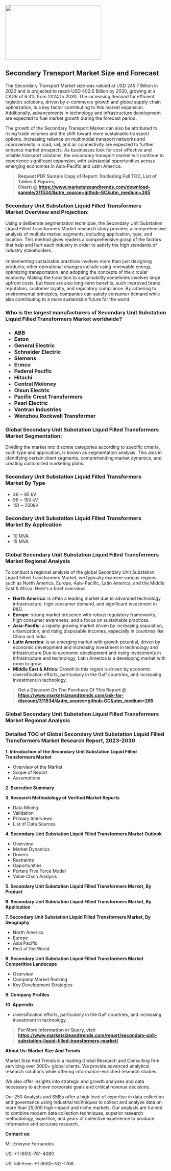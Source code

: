 <p><img class="alignnone size-medium wp-image-20088" src="https://ffe5etoiles.com/wp-content/uploads/2024/12/MST1-300x171.png" alt="" width="300" height="171" /></p><h2>Secondary Transport Market Size and Forecast</h2><p>The Secondary Transport Market size was valued at USD 245.7 Billion in 2022 and is projected to reach USD 402.6 Billion by 2030, growing at a CAGR of 6.3% from 2024 to 2030. The increasing demand for efficient logistics solutions, driven by e-commerce growth and global supply chain optimization, is a key factor contributing to this market expansion. Additionally, advancements in technology and infrastructure development are expected to fuel market growth during the forecast period.</p><p>The growth of the Secondary Transport Market can also be attributed to rising trade volumes and the shift toward more sustainable transport options. Increasing reliance on multimodal transport networks and improvements in road, rail, and air connectivity are expected to further enhance market prospects. As businesses look for cost-effective and reliable transport solutions, the secondary transport market will continue to experience significant expansion, with substantial opportunities across emerging economies in Asia-Pacific and Latin America.</p></p><blockquote id="" class=""><strong>Request PDF Sample Copy of Report: (Including Full TOC, List of Tables &amp; Figures, Chart)&nbsp;@&nbsp;<strong><a href="https://www.marketsizeandtrends.com/download-sample/311534/&utm_source=github-GC&utm_medium=265" target="_blank">https://www.marketsizeandtrends.com/download-sample/311534/&utm_source=github-GC&utm_medium=265</a></strong></strong></blockquote><h3 id="" class="">Secondary Unit Substation Liquid Filled Transformers Market&nbsp;Overview and Projection:</h3><p id="" class="">Using a deliberate segmentation technique, the Secondary Unit Substation Liquid Filled Transformers Market research study provides a comprehensive analysis of multiple market segments, including application, type, and location. This method gives readers a comprehensive grasp of the factors that help and hurt each industry in order to satisfy the high standards of industry stakeholders. <br /> <br />Implementing sustainable practices involves more than just designing products; other operational changes include using renewable energy, optimizing transportation, and adopting the concepts of the circular economy. Making the transition to sustainability sometimes involves large upfront costs, but there are also long-term benefits, such improved brand reputation, customer loyalty, and regulatory compliance. By adhering to environmental principles, companies can satisfy consumer demand while also contributing to a more sustainable future for the world.</p><h3 id="" class="">Who is the largest manufacturers of&nbsp;Secondary Unit Substation Liquid Filled Transformers Market worldwide?</h3><h3 class=""><p><ul><li>ABB </li><li> Eaton </li><li> General Electric </li><li> Schneider Electric </li><li> Siemens </li><li> Ermco </li><li> Federal Pacific </li><li> Hitachi </li><li> Central Moloney </li><li> Olsun Electric </li><li> Pacific Crest Transformers </li><li> Pearl Electric </li><li> Vantran Industries </li><li> Wenzhou Rockwell Transformer</li></ul></p></h3><h3 id="" class="">Global&nbsp;Secondary Unit Substation Liquid Filled Transformers Market Segmentation:</h3><p id="" class="">Dividing the market into discrete categories according to specific criteria, such type and application, is known as segmentation analysis. This aids in identifying certain client segments, comprehending market dynamics, and creating customized marketing plans.</p><h3 id="" class="">Secondary Unit Substation Liquid Filled Transformers Market&nbsp;By Type</h3><p><p><ul><li>46 ~ 95 kV</li><li> 96 ~ 150 kV</li><li> 151 ~ 250kV</p></li></ul></p></p><h3 id="" class="">Secondary Unit Substation Liquid Filled Transformers Market&nbsp;By Application</h3><p class=""><p><ul><li>10 MVA</li><li> 15 MVA</li></ul></p></p><h3 id="" class="">Global Secondary Unit Substation Liquid Filled Transformers Market Regional Analysis</h3><p id="" class="">To conduct a regional analysis of the global Secondary Unit Substation Liquid Filled Transformers Market, we typically examine various regions such as North America, Europe, Asia-Pacific, Latin America, and the Middle East &amp; Africa. Here's a brief overview:</p><ul><li><strong>North America</strong>: is often a leading market due to advanced technology infrastructure, high consumer demand, and significant investment in R&amp;D.</li><li><strong>Europe</strong>: strong market presence with robust regulatory frameworks, high consumer awareness, and a focus on sustainable practices.</li><li><strong>Asia-Pacific</strong>: a rapidly growing market driven by increasing population, urbanization, and rising disposable incomes, especially in countries like China and India.</li><li><strong>Latin America</strong>: is an emerging market with growth potential, driven by economic development and increasing investment in technology and infrastructure.Due to economic development and rising investments in infrastructure and technology, Latin America is a developing market with room to grow.</li><li><strong>Middle East &amp; Africa</strong>: Growth in this region is driven by economic diversification efforts, particularly in the Gulf countries, and increasing investment in technology.</li></ul><blockquote id="" class=""><strong>Get a Discount On The Purchase Of This Report @ <strong><a href="https://www.marketsizeandtrends.com/ask-for-discount/311534/&utm_source=github-GC&utm_medium=265" target="_blank">https://www.marketsizeandtrends.com/ask-for-discount/311534/&utm_source=github-GC&utm_medium=265</a></strong></strong></blockquote><h3 id="" class="">Global Secondary Unit Substation Liquid Filled Transformers Market Regional Analysis</h3><h3 id="" class="">Detailed TOC of Global Secondary Unit Substation Liquid Filled Transformers Market Research Report, 2023-2030</h3><p id="" class=""><strong>1. Introduction of the Secondary Unit Substation Liquid Filled Transformers Market</strong></p><ul><li>Overview of the Market</li><li>Scope of Report</li><li>Assumptions</li></ul><p id="" class=""><strong>2. Executive Summary</strong></p><p id="" class=""><strong>3. Research Methodology of Verified Market Reports</strong></p><ul><li>Data Mining</li><li>Validation</li><li>Primary Interviews</li><li>List of Data Sources</li></ul><p id="" class=""><strong>4. Secondary Unit Substation Liquid Filled Transformers Market Outlook</strong></p><ul><li>Overview</li><li>Market Dynamics</li><li>Drivers</li><li>Restraints</li><li>Opportunities</li><li>Porters Five Force Model</li><li>Value Chain Analysis</li></ul><p id="" class=""><strong>5. Secondary Unit Substation Liquid Filled Transformers Market, By Product</strong></p><p id="" class=""><strong>6. Secondary Unit Substation Liquid Filled Transformers Market, By Application</strong></p><p id="" class=""><strong>7. Secondary Unit Substation Liquid Filled Transformers Market, By Geography</strong></p><ul><li>North America</li><li>Europe</li><li>Asia Pacific</li><li>Rest of the World</li></ul><p id="" class=""><strong>8. Secondary Unit Substation Liquid Filled Transformers Market Competitive Landscape</strong></p><ul><li>Overview</li><li>Company Market Ranking</li><li>Key Development Strategies</li></ul><p id="" class=""><strong>9. Company Profiles</strong></p><p id="" class=""><strong>10. Appendix</strong></p><ul><li>diversification efforts, particularly in the Gulf countries, and increasing investment in technology.</li></ul><blockquote id="" class=""><strong>For More Information or Query, visit <strong><strong><a href="https://www.marketsizeandtrends.com/report/secondary-unit-substation-liquid-filled-transformers-market/" target="_blank">https://www.marketsizeandtrends.com/report/secondary-unit-substation-liquid-filled-transformers-market/</a></strong></strong></strong></blockquote><p id="" class=""><strong>About Us: Market Size And Trends</strong></p><p id="" class="">Market Size And Trends is a leading Global Research and Consulting firm servicing over 5000+ global clients. We provide advanced analytical research solutions while offering information-enriched research studies.</p><p id="" class="">We also offer insights into strategic and growth analyses and data necessary to achieve corporate goals and critical revenue decisions.</p><p id="" class="">Our 250 Analysts and SMEs offer a high level of expertise in data collection and governance using industrial techniques to collect and analyze data on more than 25,000 high-impact and niche markets. Our analysts are trained to combine modern data collection techniques, superior research methodology, expertise, and years of collective experience to produce informative and accurate research.</p><p id="" class=""><strong>Contact us:</strong></p><p id="" class="">Mr. Edwyne Fernandes</p><p id="" class="">US: +1 (650)-781-4080</p><p id="" class="">US Toll-Free: +1 (800)-782-1768</p>
